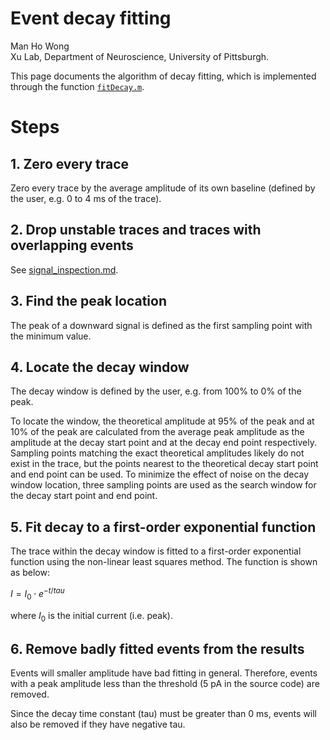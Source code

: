 # Event decay fitting

Man Ho Wong  
Xu Lab, Department of Neuroscience, University of Pittsburgh.

This page documents the algorithm of decay fitting, which is implemented through the function [`fitDecay.m`](../../functions/kinetics/fitDecay.m).

# Steps

## 1. Zero every trace

Zero every trace by the average amplitude of its own baseline (defined by the user, e.g. 0 to 4 ms of the trace).

## 2. Drop unstable traces and traces with overlapping events

See [signal_inspection.md](../signal_processing_algorithms/signal_inspection.md).

## 3. Find the peak location

The peak of a downward signal is defined as the first sampling point with the minimum value.

## 4. Locate the decay window

The decay window is defined by the user, e.g. from 100% to 0% of the peak.

To locate the window, the theoretical amplitude at 95% of the peak and at 10% of the peak are calculated from the average peak amplitude as the amplitude at the decay start point and at the decay end point respectively. Sampling points matching the exact theoretical amplitudes likely do not exist in the trace, but the points nearest to the theoretical decay start point and end point can be used. To minimize the effect of noise on the decay window location, three sampling points are used as the search window for the decay start point and end point.

## 5. Fit decay to a first-order exponential function

The trace within the decay window is fitted to a first-order exponential function using the non-linear least squares method. The function is shown as below:

$I = I_0 \cdot e^{-t/tau}$ 

where $I_0$ is the initial current (i.e. peak).

## 6. Remove badly fitted events from the results

Events will smaller amplitude have bad fitting in general. Therefore, events with a peak amplitude less than the threshold (5 pA in the source code) are removed.

Since the decay time constant (tau) must be greater than 0 ms, events will also be removed if they have negative tau.


